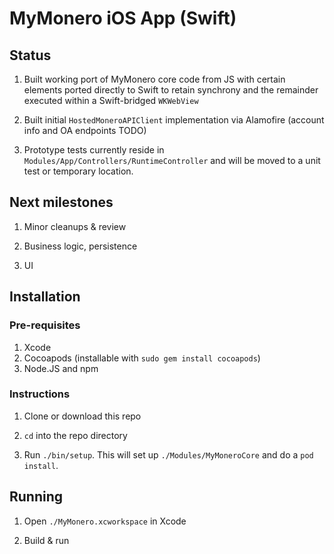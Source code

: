# MyMonero iOS App (Swift)

## Status

1. Built working port of MyMonero core code from JS with certain elements ported directly to Swift to retain synchrony and the remainder executed within a Swift-bridged `WKWebView`

2. Built initial `HostedMoneroAPIClient` implementation via Alamofire (account info and OA endpoints TODO)

3. Prototype tests currently reside in `Modules/App/Controllers/RuntimeController` and will be moved to a unit test or temporary location.

## Next milestones

1. Minor cleanups & review

2. Business logic, persistence

3. UI

## Installation

### Pre-requisites

1. Xcode
2. Cocoapods (installable with `sudo gem install cocoapods`)
3. Node.JS and npm

### Instructions

1. Clone or download this repo

2. `cd` into the repo directory

3. Run `./bin/setup`. This will set up `./Modules/MyMoneroCore` and do a `pod install`.

## Running

1. Open `./MyMonero.xcworkspace` in Xcode

2. Build & run
